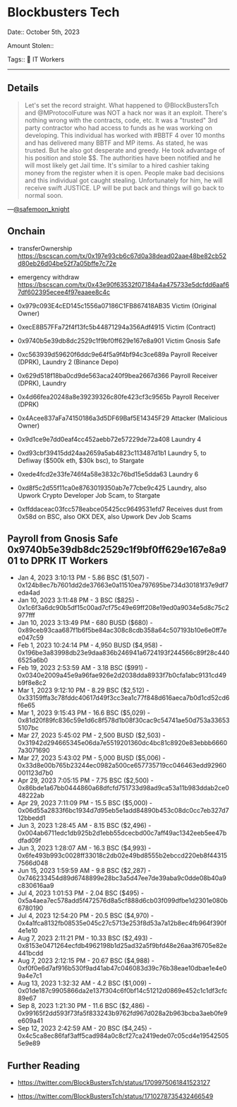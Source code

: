 # Blockbusters Tech

Date:: October 5th, 2023

Amount Stolen:: 

Tags:: 💼 IT Workers

---



## Details

> Let's set the record straight. What happened to @BlockBustersTch and @MProtocolFuture was NOT a hack nor was it an exploit. There's nothing wrong with the contracts, code, etc. It was a "trusted" 3rd party contractor who had access to funds as he was working on developing. This individual has worked with #BBTF 4 over 10 months and has delivered many BBTF and MP items. As stated, he was trusted. But he also got desperate and greedy. He took advantage of his position and stole $$. The authorities have been notified and he will most likely get Jail time. It's similar to a hired cashier taking money from the register when it is open. People make bad decisions and this individual got caught stealing. Unfortunately for him, he will receive swift JUSTICE. LP will be put back and things will go back to normal soon.

—[@safemoon_knight](https://twitter.com/safemoon_knight/status/1710422140271403094)


## Onchain

- transferOwnership https://bscscan.com/tx/0x197e93cb6c67d0a38dead02aae48be82cb52d80eb26d04be52f7a05bffe7c72e

- emergency withdraw https://bscscan.com/tx/0x43e90f63532f07184a4a475733e5dcfdd6aaf67df602395ecee4f97eaaee8c4c

- 0x979c093E4cED145c1556a07186C1FB867418AB35  Victim (Original Owner)
- 0xecE8B57FFa72f4f13fc5b44871294a356Adf4915  Victim (Contract)
- 0x9740b5e39db8dc2529c1f9bf0ff629e167e8a901  Victim Gnosis Safe
- 0xc563939d59620f6ddc9e64f5a9f4bf94c3ce689a  Payroll Receiver (DPRK), Laundry 2 (Binance Depo)
- 0x629d518f18ba0cd9de563aca240f9bea2667d366  Payroll Receiver (DPRK), Laundry
- 0x4d66fea20248a8e39239326c80fe423cf3c9565b  Payroll Receiver (DPRK)
- 0x4Acee837aFa74150186a3d5DF69Baf5E14345F29  Attacker (Malicious Owner)
- 0x9d1ce9e7dd0eaf4cc452aebb72e57229de72a408  Laundry 4
- 0xd93cbf39415dd24aa2659a5ab4823c113487d1b1  Laundry 5, to Defiway ($500k eth, $30k bsc), to Stargate
- 0xede4fcd2e33fe746f4a58e3832c76bd15e5dda63  Laundry 6
- 0xd8f5c2d55f11ca0e8763019350ab7e77cbe9c425  Laundry, also Upwork Crypto Developer Job Scam, to Stargate
- 0xffddaceac03fcc578eabce05425cc9649531efd7  Receives dust from 0x58d on BSC, also OKX DEX, also Upwork Dev Job Scams




## Payroll from Gnosis Safe 0x9740b5e39db8dc2529c1f9bf0ff629e167e8a901 to DPRK IT Workers

- Jan 4, 2023 3:10:13 PM - 5.86 BSC ($1,507) - 0x124b8ec7b7601dd2de37663e0a11510ea797695be734d30181f37e9df7eda4ad
- Jan 10, 2023 3:11:48 PM - 3 BSC ($825) - 0x1c6f3a6dc90b5df15c00ad7cf75c49e69ff208e19ed0a9034e5d8c75c2977fff
- Jan 10, 2023 3:13:49 PM - 680 BUSD ($680) - 0x89ceb93caa687f1b6f5be84ac308c8cdb358a64c507193b10e6e0ff7ee047c59
- Feb 1, 2023 10:24:14 PM - 4,950 BUSD ($4,958) - 0x196be3a83998db23e9daa836b246941a6724193f244566c89f28c4406525a6b0
- Feb 19, 2023 2:53:59 AM - 3.18 BSC ($991) - 0x0340e2009a45e9a96fae926e2d2038dda8933f7b0cfa1abc9131cd49b9f8e8c2
- Mar 1, 2023 9:12:10 PM - 8.29 BSC ($2,512) - 0x33159ffa3c78fddc40617d49f3cc3ea1c77f848d616aeca7b0d1cd52cd6f6e65
- Mar 1, 2023 9:15:43 PM - 16.6 BSC ($5,029) - 0x81d20f89fc836c59e1d6c8f578d1b08f30cac9c54741ae50d753a336535107bc
- Mar 27, 2023 5:45:02 PM - 2,500 BUSD ($2,503) - 0x31942d294665345e06da7e5519201360dc4bc81c8920e83ebbb66607a3071690
- Mar 27, 2023 5:43:02 PM - 5,000 BUSD ($5,006) - 0x33d8e00b765b23244ec0982a500ce657735719cc046463edd92960001123d7b0
- Apr 29, 2023 7:05:15 PM - 7.75 BSC ($2,500) - 0x86bde1a67bb0444860a68dfcfd751733d98ad9ca53a11b983ddab2ce048222ab
- Apr 29, 2023 7:11:09 PM - 15.5 BSC ($5,000) - 0x06d55a2833f6bc1934d7d95eb5e1add84890b453c08dc0cc7eb327d712bbedd1
- Jun 3, 2023 1:28:45 AM - 8.15 BSC ($2,496) - 0x004ab6711edc1db925b2d1ebb55dcecbd00c7aff49ac1342eeb5ee47bdfad09f
- Jun 3, 2023 1:28:07 AM - 16.3 BSC ($4,993) - 0x6fe493b993c0028ff33018c2db02e49bd8555b2ebccd220eb8f443157566d048
- Jun 15, 2023 1:59:59 AM - 9.8 BSC ($2,287) - 0x746233454d89d6748899e28bc3a5d47ee7de39aba9c0dde08b40a9c830616aa9
- Jul 4, 2023 1:01:53 PM - 2.04 BSC ($495) - 0x5a4aea7ec578add5f472576d8a5cf888d6cb03f099dfbe1d2301e080b6780190
- Jul 4, 2023 12:54:20 PM - 20.5 BSC ($4,970) - 0x4a1fca8132fb08535e045c27c5713e253f8d53a7a12b8ec4fb964f390f4e1e10
- Aug 7, 2023 2:11:21 PM - 10.33 BSC ($2,493) - 0x8153e0471264ecfdb4962198b1d25ad32a5f9bfd48e26aa3f6705e82e441bcdd
- Aug 7, 2023 2:12:15 PM - 20.67 BSC ($4,988) - 0xf0f0e6d7af916b530f9ad41ab47c046083d39c76b38eae10dbae1e4e09a4e7c1
- Aug 13, 2023 1:32:32 AM - 4.2 BSC ($1,009) - 0x01de187c9905866da2e137f304c6f0bf14c51212d0869e452c1c1df3cfc89e67
- Sep 8, 2023 1:21:30 PM - 11.6 BSC ($2,486) - 0x99165f2dd593f73fa5f833243b9762fd967d028a2b963bcba3aeb0fe9e609a41
- Sep 12, 2023 2:42:59 AM - 20 BSC ($4,245) - 0x4c5ca8ec86faf3aff5cad984a0c8cf27ca2419ede07c05cd4e195425055e9e89


## Further Reading

- https://twitter.com/BlockBustersTch/status/1709975061841523127

- https://twitter.com/BlockBustersTch/status/1710278735432466549



